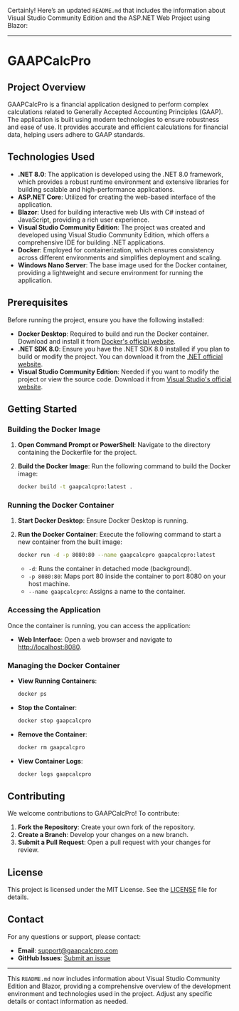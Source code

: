 Certainly! Here’s an updated `README.md` that includes the information about Visual Studio Community Edition and the ASP.NET Web Project using Blazor:

---

# GAAPCalcPro

## Project Overview

GAAPCalcPro is a financial application designed to perform complex calculations related to Generally Accepted Accounting Principles (GAAP). The application is built using modern technologies to ensure robustness and ease of use. It provides accurate and efficient calculations for financial data, helping users adhere to GAAP standards.

## Technologies Used

- **.NET 8.0**: The application is developed using the .NET 8.0 framework, which provides a robust runtime environment and extensive libraries for building scalable and high-performance applications.
- **ASP.NET Core**: Utilized for creating the web-based interface of the application.
- **Blazor**: Used for building interactive web UIs with C# instead of JavaScript, providing a rich user experience.
- **Visual Studio Community Edition**: The project was created and developed using Visual Studio Community Edition, which offers a comprehensive IDE for building .NET applications.
- **Docker**: Employed for containerization, which ensures consistency across different environments and simplifies deployment and scaling.
- **Windows Nano Server**: The base image used for the Docker container, providing a lightweight and secure environment for running the application.

## Prerequisites

Before running the project, ensure you have the following installed:

- **Docker Desktop**: Required to build and run the Docker container. Download and install it from [Docker's official website](https://www.docker.com/products/docker-desktop).
- **.NET SDK 8.0**: Ensure you have the .NET SDK 8.0 installed if you plan to build or modify the project. You can download it from the [.NET official website](https://dotnet.microsoft.com/download/dotnet/8.0).
- **Visual Studio Community Edition**: Needed if you want to modify the project or view the source code. Download it from [Visual Studio's official website](https://visualstudio.microsoft.com/vs/community/).

## Getting Started

### Building the Docker Image

1. **Open Command Prompt or PowerShell**:
   Navigate to the directory containing the Dockerfile for the project.

2. **Build the Docker Image**:
   Run the following command to build the Docker image:
   ```bash
   docker build -t gaapcalcpro:latest .
   ```

### Running the Docker Container

1. **Start Docker Desktop**:
   Ensure Docker Desktop is running.

2. **Run the Docker Container**:
   Execute the following command to start a new container from the built image:
   ```bash
   docker run -d -p 8080:80 --name gaapcalcpro gaapcalcpro:latest
   ```
   - `-d`: Runs the container in detached mode (background).
   - `-p 8080:80`: Maps port 80 inside the container to port 8080 on your host machine.
   - `--name gaapcalcpro`: Assigns a name to the container.

### Accessing the Application

Once the container is running, you can access the application:

- **Web Interface**: Open a web browser and navigate to [http://localhost:8080](http://localhost:8080).

### Managing the Docker Container

- **View Running Containers**:
  ```bash
  docker ps
  ```

- **Stop the Container**:
  ```bash
  docker stop gaapcalcpro
  ```

- **Remove the Container**:
  ```bash
  docker rm gaapcalcpro
  ```

- **View Container Logs**:
  ```bash
  docker logs gaapcalcpro
  ```

## Contributing

We welcome contributions to GAAPCalcPro! To contribute:

1. **Fork the Repository**: Create your own fork of the repository.
2. **Create a Branch**: Develop your changes on a new branch.
3. **Submit a Pull Request**: Open a pull request with your changes for review.

## License

This project is licensed under the MIT License. See the [LICENSE](LICENSE) file for details.

## Contact

For any questions or support, please contact:

- **Email**: support@gaapcalcpro.com
- **GitHub Issues**: [Submit an issue](https://github.com/your-repo/issues)

---

This `README.md` now includes information about Visual Studio Community Edition and Blazor, providing a comprehensive overview of the development environment and technologies used in the project. Adjust any specific details or contact information as needed.
